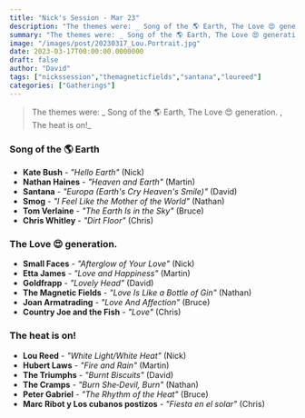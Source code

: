 ```yaml
---
title: "Nick's Session - Mar 23"
description: "The themes were: _ Song of the 🌎 Earth, The Love 😍 generation. , The heat is on!_"
summary: "The themes were: _ Song of the 🌎 Earth, The Love 😍 generation. , The heat is on!_"
image: "/images/post/20230317_Lou.Portrait.jpg"
date: 2023-03-17T00:00:00.0000000
draft: false
author: "David"
tags: ["nickssession","themagneticfields","santana","loureed"]
categories: ["Gatherings"]
---
```

> The themes were: _ Song of the 🌎 Earth, The Love 😍 generation. , The heat is on!_
###  Song of the 🌎 Earth
- **Kate Bush** - _"Hello Earth"_ (Nick)
- **Nathan Haines** - _"Heaven and Earth"_ (Martin)
- **Santana** - _"Europa (Earth's Cry Heaven's Smile)"_ (David)
- **Smog** - _"I Feel Like the Mother of the World"_ (Nathan)
- **Tom Verlaine** - _"The Earth Is in the Sky"_ (Bruce)
- **Chris Whitley** - _"Dirt Floor"_ (Chris)
### The Love 😍 generation. 
- **Small Faces** - _"Afterglow of Your Love"_ (Nick)
- **Etta James** - _"Love and Happiness"_ (Martin)
- **Goldfrapp** - _"Lovely Head"_ (David)
- **The Magnetic Fields** - _"Love Is Like a Bottle of Gin"_ (Nathan)
- **Joan Armatrading** - _"Love And Affection"_ (Bruce)
- **Country Joe and the Fish** - _"Love"_ (Chris)
### The heat is on!
- **Lou Reed** - _"White Light/White Heat"_ (Nick)
- **Hubert Laws** - _"Fire and Rain"_ (Martin)
- **The Triumphs** - _"Burnt Biscuits"_ (David)
- **The Cramps** - _"Burn She‐Devil, Burn"_ (Nathan)
- **Peter Gabriel** - _"The Rhythm of the Heat"_ (Bruce)
- **Marc Ribot y Los cubanos postizos** - _"Fiesta en el solar"_ (Chris)
